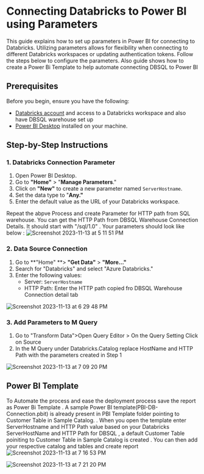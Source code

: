 # Connecting Databricks to Power BI using Parameters

This guide explains how to set up parameters in Power BI for connecting to Databricks. Utilizing parameters allows for flexibility when connecting to different Databricks workspaces or updating authentication tokens. Follow the steps below to configure the parameters. Also guide shows how to create a Power Bi Template to help automate connecting DBSQL to Power BI 

## Prerequisites

Before you begin, ensure you have the following:

- [Databricks account](https://databricks.com/) and access to a Databricks workspace and also have DBSQL warehouse set up 
- [Power BI Desktop](https://powerbi.microsoft.com/desktop/) installed on your machine.

## Step-by-Step Instructions

### 1. Databricks Connection Parameter

1. Open Power BI Desktop.
2. Go to **"Home"** > "**Manage Parameters**."
3. Click on **"New"** to create a new parameter named `ServerHostname`.
4. Set the data type to "**Any."**
5. Enter the default value as the URL of your Databricks workspace.

Repeat the abpve Process and create Parameter for HTTP path from SQL warehouse. You can get the HTTP Path from DBSQL Warehouse Connection Details. It should start with "/sql/1.0" .
Your parameters should look like below : 
![Screenshot 2023-11-13 at 5 11 51 PM](https://github.com/yati1002/PowerBi-Demo/assets/127162962/913676ca-c8ff-431e-87aa-020673d47d97)




### 2. Data Source Connection

1. Go to **"Home" **> **"Get Data"** > **"More..."**
2. Search for "Databricks" and select "Azure Databricks."
3. Enter the following values:
   - Server: `ServerHostname`
   - HTTP Path: Enter the HTTP path copied fro DBSQL Warehouse Connection detail tab

![Screenshot 2023-11-13 at 6 29 48 PM](https://github.com/yati1002/PowerBi-Demo/assets/127162962/260f1d00-fe69-49d6-80f9-82748db95061)


### 3. Add Parameters to M Query
1. Go to "Transform Data">Open Query Editor > On the Query Setting Click on Source
2. In the M Query under Databricks.Catalog replace HostName and HTTP Path with the parameters created in Step 1
   
![Screenshot 2023-11-13 at 7 09 20 PM](https://github.com/yati1002/PowerBi-Demo/assets/127162962/76de44a4-3139-4faa-b4ec-1332b6835a38)

## Power BI Template 

To Automate the process and ease the deployment process save the report as Power Bi Template . A sample Power BI template(PBI-DB-Connection.pbit)  is already present in PBI Template folder pointing to Customer Table in Sample Catalog.   . When you open the template enter ServerHostname and HTTP Path value based on your Databricks ServerHostName and HTTP Path for DBSQL ,  a default Customer Table poiniting to  Customer Table in Sample Catalog is created . You can then add your respective catalog and tables and create report
![Screenshot 2023-11-13 at 7 16 53 PM](https://github.com/yati1002/PowerBi-Demo/assets/127162962/f4f0d804-6e6e-402d-84a3-874443ea36be)

![Screenshot 2023-11-13 at 7 21 20 PM](https://github.com/yati1002/PowerBi-Demo/assets/127162962/92d799e5-af52-4aa9-8a6d-e939373ace2e)


